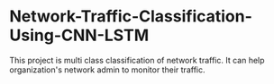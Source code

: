 # Network-Traffic-Classification-Using-CNN-LSTM
This project is multi class classification of network traffic. It can help organization's network admin to monitor their traffic.
